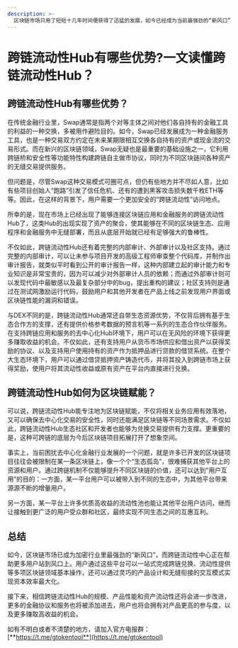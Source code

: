 ```yaml
---
description: >-
  区块链市场只用了短短十几年时间便获得了迅猛的发展，如今已经成为当前最强劲的“新风口”之一。而在这个新兴行业里，“Swap”模式一直被广泛采用，推动区块链变成了千亿美元级别的庞大市场，然而现在这种模式似乎已经无法跟上行业发展需要，因此市场上逐渐出现了跨链流动性Hub等创新模式。
---
```


# 跨链流动性Hub有哪些优势?一文读懂跨链流动性Hub？

## 跨链流动性Hub有哪些优势？

在传统金融行业里，Swap通常是指两个对等主体之间对他们各自持有的金融工具的利益的一种交换，多被用作避险目的。如今，Swap已经发展成为一种金融服务工具，也是一种交易双方约定在未来某期限相互交换各自持有的资产或现金流的交易形式。而在新兴的区块链领域，Swap无疑也是最重要的基础设施之一，它利用跨链桥和安全性等功能特性构建跨链自主做市协议，同时为不同区块链间各种资产的无缝交易提供服务。

但问题是，尽管Swap这种交易模式可圈可点，但仍有些地方并不尽如人意，比如有些项目创始人“跑路”引发了信任危机、还有的遭到黑客攻击损失数千枚ETH等等。因此，在这样的背景下，用户需要一个更加安全的“跨链流动性”访问地点。

所幸的是，现在市场上已经出现了能够连接区块链应用和金融服务的跨链流动性Hub了，这类Hub的出现实现了资产的聚合，使其能够在不同的区块链生态、应用程序和金融服务中无缝部署，而且从底层开始就已经有足够强大的鲁棒性。

不仅如此，跨链流动性Hub还有着完整的内部审计、外部审计以及社区支持。通过完整的内部审计，可以让未参与项目开发的高级工程师审查整个代码库，并制作出审计报告，就类似平时看到公开的审计报告一样，这种内部建立起的审计能力和专业知识是非常宝贵的，因为可以减少对外部审计人员的依赖；而通过外部审计则可以发现代码中最敏感以及最复杂部分中的bug，提出重构的建议；社区支持则是通过在测试网激励运行代码，鼓励用户和其他开发者在产品上线之前发现用户界面或区块链性能的漏洞和错误。

与DEX不同的是，跨链流动性Hub通常还自带生态资源优势，不仅背后拥有基于生态合作方的支撑，还有提供价格参考数据的预言机等一系列的生态合作伙伴服务。在支持跨链应用和服务的去中心化Hub环境下，用户可以在无风险的环境下获得更多赚取收益的机会。不仅如此，还有支持用户从货币市场供应和借出资产以获得奖励的协议、以及支持用户使用持有的资产作为抵押品进行贷款的借贷系统。在整个大生态环境下，用户可以通过借贷抵押资产铸造代币，并将其投入到跨链市场上获得奖励，使用户将其流动性收益或原有资产在平台内直接进行兑换。

## 跨链流动性Hub如何为区块链赋能？

可以说，跨链流动性Hub能专注地为区块链赋能，不仅将相关业务应用有效落地，又可以确保去中心化交易的安全性，同时还能满足区块链等不同场景需求。不仅如此，跨链流动性Hub生态社区和开发者也能够为兑换交易提供有力支撑。更重要的是，这种可跨链的底层为今后区块链项目拓展打开了想象空间。

事实上，当前困扰去中心化金融行业发展的一个问题，就是许多已开发的区块链项目往往会被限制在某一条区块链上，像一个个“生态孤岛”，很难捕获其他平台上的资源和用户。通过跨链机制不仅能够提升不同区块链的价值，还可以达到“用户互用”的目的：一方面，某一平台用户可以被带入到不同的生态中，为其他平台带来源源不断的增量用户。

另一方面，某一平台上许多优质高收益的流动性池也能让其他平台用户访问，继而让接触到更广泛的用户受众群和社区，最终实现不同生态之间的互惠互利。

## 总结

如今，区块链市场已成为加密行业里最强劲的“新风口”，而跨链流动性中心正在帮助更多用户站到风口上。用户通过这些平台可以一站式完成跨链兑换、流动性提供等多项区块链领域基本操作，还可以通过灵巧的产品设计和无缝衔接的交互模式实现资本效率最大化。

接下来，相信跨链流动性Hub的规模、产品性能和资产流动性还将会进一步改进，更多的金融协议和服务也将被添加进去，用户也将会拥有对产品更高的参与度，以及更多赚取高收益的机会。

如有不明白或者不清楚的地方，请加入官方电报群：[**https://t.me/gtokentool**](https://t.me/gtokentool)
